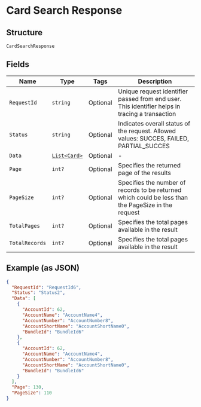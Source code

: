 
# Card Search Response

## Structure

`CardSearchResponse`

## Fields

| Name | Type | Tags | Description |
|  --- | --- | --- | --- |
| `RequestId` | `string` | Optional | Unique request identifier passed from end user. This identifier helps in tracing a transaction |
| `Status` | `string` | Optional | Indicates overall status of the request. Allowed values: SUCCES, FAILED, PARTIAL_SUCCES |
| `Data` | [`List<Card>`](../../doc/models/card.md) | Optional | - |
| `Page` | `int?` | Optional | Specifies the returned page of the results |
| `PageSize` | `int?` | Optional | Specifies the number of records to be returned which could be less than the PageSize in the request |
| `TotalPages` | `int?` | Optional | Specifies the total pages available in the result |
| `TotalRecords` | `int?` | Optional | Specifies the total pages available in the result |

## Example (as JSON)

```json
{
  "RequestId": "RequestId6",
  "Status": "Status2",
  "Data": [
    {
      "AccountId": 62,
      "AccountName": "AccountName4",
      "AccountNumber": "AccountNumber8",
      "AccountShortName": "AccountShortName0",
      "BundleId": "BundleId6"
    },
    {
      "AccountId": 62,
      "AccountName": "AccountName4",
      "AccountNumber": "AccountNumber8",
      "AccountShortName": "AccountShortName0",
      "BundleId": "BundleId6"
    }
  ],
  "Page": 130,
  "PageSize": 110
}
```

